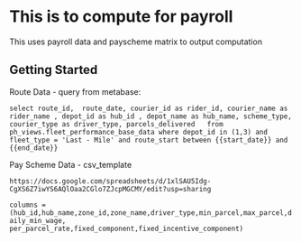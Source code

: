 # This is to compute for payroll

This uses payroll data and payscheme matrix to output computation

## Getting Started

Route Data - query from metabase:

`select route_id,  route_date, courier_id as rider_id, courier_name as rider_name , depot_id as hub_id , depot_name as hub_name, scheme_type, courier_type as driver_type, parcels_delivered   from ph_views.fleet_performance_base_data where depot_id in (1,3) and fleet_type = 'Last - Mile' and route_start between {{start_date}} and {{end_date}}`

Pay Scheme Data - csv_template

`https://docs.google.com/spreadsheets/d/1xlSAU5Idg-CgXS6Z7iwYS6AQlOaa2CGlo7ZJcpMGCMY/edit?usp=sharing`

`columns = (hub_id,hub_name,zone_id,zone_name,driver_type,min_parcel,max_parcel,daily_min_wage,	per_parcel_rate,fixed_component,fixed_incentive_component)`
